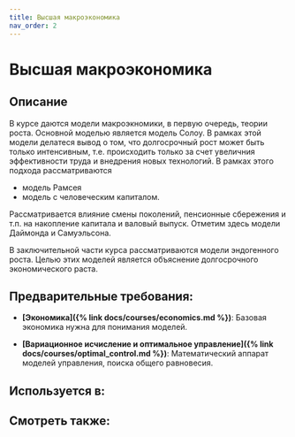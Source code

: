 ```yaml
---
title: Высшая макроэкономика
nav_order: 2
---
```


# Высшая макроэкономика


## Описание 
В курсе даются модели макроэкномики, в первую очередь, теории роста. Основной моделью является модель Солоу. 
В рамках этой модели делатеся вывод о том, что долгосрочный рост может быть только интенсивным, т.е. происходить
только за счет увеличния эффективности труда и внедрения новых технологий. В рамках этого подхода рассматриваются
- модель Рамсея
- модель с человеческим капиталом.

Рассматривается влияние смены поколений, пенсионные сбережения и т.п. на накопление капитала и
валовый выпуск. Отметим здесь модели Даймонда и Самуэльсона. 

В заключительной части курса рассматриваются модели эндогенного роста. Целью этих моделей является
объяснение долгосрочного экономического раста.


## Предварительные требования:

- **[Экономика]({% link docs/courses/economics.md %})**: Базовая экономика нужна для понимания моделей.


- **[Вариационное исчисление и оптимальное управление]({% link docs/courses/optimal_control.md %})**: Математический аппарат моделей управления, поиска общего равновесия.



## Используется в:


## Смотреть также:
